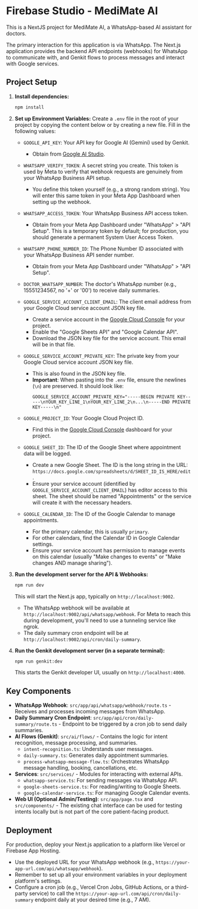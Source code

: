 # Firebase Studio - MediMate AI

This is a NextJS project for MediMate AI, a WhatsApp-based AI assistant for doctors.

The primary interaction for this application is via WhatsApp. The Next.js application provides the backend API endpoints (webhooks) for WhatsApp to communicate with, and Genkit flows to process messages and interact with Google services.

## Project Setup

1.  **Install dependencies:**
    ```bash
    npm install
    ```

2.  **Set up Environment Variables:**
    Create a `.env` file in the root of your project by copying the content below or by creating a new file. Fill in the following values:

    *   `GOOGLE_API_KEY`: Your API key for Google AI (Gemini) used by Genkit.
        *   Obtain from [Google AI Studio](https://aistudio.google.com/app/apikey).

    *   `WHATSAPP_VERIFY_TOKEN`: A secret string you create. This token is used by Meta to verify that webhook requests are genuinely from your WhatsApp Business API setup.
        *   You define this token yourself (e.g., a strong random string). You will enter this same token in your Meta App Dashboard when setting up the webhook.

    *   `WHATSAPP_ACCESS_TOKEN`: Your WhatsApp Business API access token.
        *   Obtain from your Meta App Dashboard under "WhatsApp" > "API Setup". This is a temporary token by default; for production, you should generate a permanent System User Access Token.

    *   `WHATSAPP_PHONE_NUMBER_ID`: The Phone Number ID associated with your WhatsApp Business API sender number.
        *   Obtain from your Meta App Dashboard under "WhatsApp" > "API Setup".

    *   `DOCTOR_WHATSAPP_NUMBER`: The doctor's WhatsApp number (e.g., 15551234567, no '+' or '00') to receive daily summaries.

    *   `GOOGLE_SERVICE_ACCOUNT_CLIENT_EMAIL`: The client email address from your Google Cloud service account JSON key file.
        *   Create a service account in the [Google Cloud Console](https://console.cloud.google.com/) for your project.
        *   Enable the "Google Sheets API" and "Google Calendar API".
        *   Download the JSON key file for the service account. This email will be in that file.

    *   `GOOGLE_SERVICE_ACCOUNT_PRIVATE_KEY`: The private key from your Google Cloud service account JSON key file.
        *   This is also found in the JSON key file.
        *   **Important**: When pasting into the `.env` file, ensure the newlines (`\n`) are preserved. It should look like:
            ```
            GOOGLE_SERVICE_ACCOUNT_PRIVATE_KEY="-----BEGIN PRIVATE KEY-----\nYOUR_KEY_LINE_1\nYOUR_KEY_LINE_2\n...\n-----END PRIVATE KEY-----\n"
            ```

    *   `GOOGLE_PROJECT_ID`: Your Google Cloud Project ID.
        *   Find this in the [Google Cloud Console](https://console.cloud.google.com/) dashboard for your project.

    *   `GOOGLE_SHEET_ID`: The ID of the Google Sheet where appointment data will be logged.
        *   Create a new Google Sheet. The ID is the long string in the URL: `https://docs.google.com/spreadsheets/d/SHEET_ID_IS_HERE/edit`.
        *   Ensure your service account (identified by `GOOGLE_SERVICE_ACCOUNT_CLIENT_EMAIL`) has editor access to this sheet. The sheet should be named "Appointments" or the service will create it with the necessary headers.

    *   `GOOGLE_CALENDAR_ID`: The ID of the Google Calendar to manage appointments.
        *   For the primary calendar, this is usually `primary`.
        *   For other calendars, find the Calendar ID in Google Calendar settings.
        *   Ensure your service account has permission to manage events on this calendar (usually "Make changes to events" or "Make changes AND manage sharing").

3.  **Run the development server for the API & Webhooks:**
    ```bash
    npm run dev
    ```
    This will start the Next.js app, typically on `http://localhost:9002`.
    *   The WhatsApp webhook will be available at `http://localhost:9002/api/whatsapp/webhook`. For Meta to reach this during development, you'll need to use a tunneling service like ngrok.
    *   The daily summary cron endpoint will be at `http://localhost:9002/api/cron/daily-summary`.

4.  **Run the Genkit development server (in a separate terminal):**
    ```bash
    npm run genkit:dev
    ```
    This starts the Genkit developer UI, usually on `http://localhost:4000`.

## Key Components

*   **WhatsApp Webhook**: `src/app/api/whatsapp/webhook/route.ts` - Receives and processes incoming messages from WhatsApp.
*   **Daily Summary Cron Endpoint**: `src/app/api/cron/daily-summary/route.ts` - Endpoint to be triggered by a cron job to send daily summaries.
*   **AI Flows (Genkit)**: `src/ai/flows/` - Contains the logic for intent recognition, message processing, and summaries.
    *   `intent-recognition.ts`: Understands user messages.
    *   `daily-summary.ts`: Generates daily appointment summaries.
    *   `process-whatsapp-message-flow.ts`: Orchestrates WhatsApp message handling, booking, cancellations, etc.
*   **Services**: `src/services/` - Modules for interacting with external APIs.
    *   `whatsapp-service.ts`: For sending messages via WhatsApp API.
    *   `google-sheets-service.ts`: For reading/writing to Google Sheets.
    *   `google-calendar-service.ts`: For managing Google Calendar events.
*   **Web UI (Optional Admin/Testing)**: `src/app/page.tsx` and `src/components/` - The existing chat interface can be used for testing intents locally but is not part of the core patient-facing product.

## Deployment

For production, deploy your Next.js application to a platform like Vercel or Firebase App Hosting.
*   Use the deployed URL for your WhatsApp webhook (e.g., `https://your-app-url.com/api/whatsapp/webhook`).
*   Remember to set up all your environment variables in your deployment platform's settings.
*   Configure a cron job (e.g., Vercel Cron Jobs, GitHub Actions, or a third-party service) to call the `https://your-app-url.com/api/cron/daily-summary` endpoint daily at your desired time (e.g., 7 AM).
```# dentcheck
